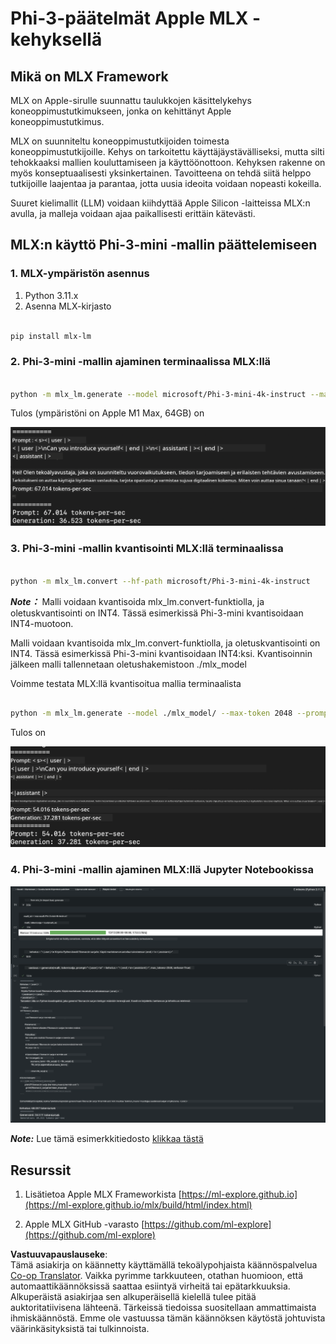 <!--
CO_OP_TRANSLATOR_METADATA:
{
  "original_hash": "dcb656f3d206fc4968e236deec5d4384",
  "translation_date": "2025-05-09T22:32:19+00:00",
  "source_file": "md/03.FineTuning/03.Inference/MLX_Inference.md",
  "language_code": "fi"
}
-->
# **Phi-3-päätelmät Apple MLX -kehyksellä**

## **Mikä on MLX Framework**

MLX on Apple-sirulle suunnattu taulukkojen käsittelykehys koneoppimustutkimukseen, jonka on kehittänyt Apple koneoppimustutkimus.

MLX on suunniteltu koneoppimustutkijoiden toimesta koneoppimustutkijoille. Kehys on tarkoitettu käyttäjäystävälliseksi, mutta silti tehokkaaksi mallien kouluttamiseen ja käyttöönottoon. Kehyksen rakenne on myös konseptuaalisesti yksinkertainen. Tavoitteena on tehdä siitä helppo tutkijoille laajentaa ja parantaa, jotta uusia ideoita voidaan nopeasti kokeilla.

Suuret kielimallit (LLM) voidaan kiihdyttää Apple Silicon -laitteissa MLX:n avulla, ja malleja voidaan ajaa paikallisesti erittäin kätevästi.

## **MLX:n käyttö Phi-3-mini -mallin päättelemiseen**

### **1. MLX-ympäristön asennus**

1. Python 3.11.x  
2. Asenna MLX-kirjasto  


```bash

pip install mlx-lm

```

### **2. Phi-3-mini -mallin ajaminen terminaalissa MLX:llä**


```bash

python -m mlx_lm.generate --model microsoft/Phi-3-mini-4k-instruct --max-token 2048 --prompt  "<|user|>\nCan you introduce yourself<|end|>\n<|assistant|>"

```

Tulos (ympäristöni on Apple M1 Max, 64GB) on

![Terminal](../../../../../translated_images/01.0d0f100b646a4e4c4f1cd36c1a05727cd27f1e696ed642c06cf6e2c9bbf425a4.fi.png)

### **3. Phi-3-mini -mallin kvantisointi MLX:llä terminaalissa**


```bash

python -m mlx_lm.convert --hf-path microsoft/Phi-3-mini-4k-instruct

```

***Note：*** Malli voidaan kvantisoida mlx_lm.convert-funktiolla, ja oletuskvantisointi on INT4. Tässä esimerkissä Phi-3-mini kvantisoidaan INT4-muotoon.

Malli voidaan kvantisoida mlx_lm.convert-funktiolla, ja oletuskvantisointi on INT4. Tässä esimerkissä Phi-3-mini kvantisoidaan INT4:ksi. Kvantisoinnin jälkeen malli tallennetaan oletushakemistoon ./mlx_model

Voimme testata MLX:llä kvantisoitua mallia terminaalista


```bash

python -m mlx_lm.generate --model ./mlx_model/ --max-token 2048 --prompt  "<|user|>\nCan you introduce yourself<|end|>\n<|assistant|>"

```

Tulos on

![INT4](../../../../../translated_images/02.04e0be1f18a90a58ad47e0c9d9084ac94d0f1a8c02fa707d04dd2dfc7e9117c6.fi.png)


### **4. Phi-3-mini -mallin ajaminen MLX:llä Jupyter Notebookissa**


![Notebook](../../../../../translated_images/03.0cf0092fe143357656bb5a7bc6427c41d8528d772d38a82d0b2693e2a3eeb16e.fi.png)

***Note:*** Lue tämä esimerkkitiedosto [klikkaa tästä](../../../../../code/03.Inference/MLX/MLX_DEMO.ipynb)


## **Resurssit**

1. Lisätietoa Apple MLX Frameworkista [https://ml-explore.github.io](https://ml-explore.github.io/mlx/build/html/index.html)

2. Apple MLX GitHub -varasto [https://github.com/ml-explore](https://github.com/ml-explore)

**Vastuuvapauslauseke**:  
Tämä asiakirja on käännetty käyttämällä tekoälypohjaista käännöspalvelua [Co-op Translator](https://github.com/Azure/co-op-translator). Vaikka pyrimme tarkkuuteen, otathan huomioon, että automaattikäännöksissä saattaa esiintyä virheitä tai epätarkkuuksia. Alkuperäistä asiakirjaa sen alkuperäisellä kielellä tulee pitää auktoritatiivisena lähteenä. Tärkeissä tiedoissa suositellaan ammattimaista ihmiskäännöstä. Emme ole vastuussa tämän käännöksen käytöstä johtuvista väärinkäsityksistä tai tulkinnoista.